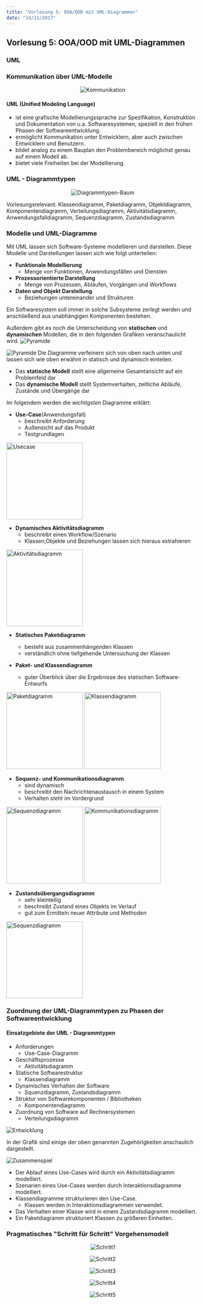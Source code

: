 ```yaml
---
title: "Vorlesung 5: OOA/OOD mit UML-Diagrammen"
date: "14/11/2017"
---
```


## Vorlesung 5: OOA/OOD mit UML-Diagrammen

### UML

### Kommunikation über UML-Modelle
<center>

![Kommunikation](./images/umldiagramme/kommunikationsdiagramm.png)

</center>

#### UML (Unified Modeling Language)
* ist eine grafische Modellierungssprache zur Spezifikation, Konstruktion und Dokumentation von u.a. Softwaresystemen, speziell in den frühen Phasen der Softwareentwicklung.
* ermöglicht Kommunikation unter Entwicklern, aber auch zwischen Entwicklern und Benutzern.
* bildet analog zu einem Bauplan den Problembereich möglichst genau auf einem Modell ab.
* bietet viele Freiheiten bei der Modellierung.

### UML - Diagrammtypen
<center>

![Diagrammtypen-Baum](./images/umldiagramme/diagrammtypen.png)

</center>
Vorlesungsrelevant: Klassendiagramm, Paketdiagramm, Objektdiagramm, Komponentendiagramm, Verteilungsdiagramm, Aktivitätsdiagramm, Anwendungsfalldiagramm, Sequenzdiagramm, Zustandsdiagramm

### Modelle und UML-Diagramme
Mit UML lassen sich Software-Systeme modellieren und darstellen. Diese Modelle und Darstellungen lassen sich wie folgt unterteilen:
* __Funktionale Modellierung__
	* Menge von Funktionen, Anwendungsfällen und Diensten
* __Prozessorientierte Darstellung__
	* Menge von Prozessen, Abläufen, Vorgängen und Workflows
* __Daten und Objekt Darstellung__
	* Beziehungen untereinander und Strukturen

Ein Softwaresystem soll immer in solche Subsysteme zerlegt werden und anschließend aus unabhängigen Komponenten bestehen.

Außerdem gibt es noch die Unterscheidung von __statischen__ und __dynamischen__ Modellen, die in den folgenden Grafiken veranschaulicht wird.
![Pyramide](images/Pyramide.png)

![Pyramide](images/Pyramide2.PNG)
Die Diagramme verfeinern sich von oben nach unten und lassen sich wie oben erwähnt in statisch und dynamisch einteilen.
* Das __statische Modell__ stellt eine allgemeine Gesamtansicht auf ein Problemfeld dar
* Das __dynamische Modell__ stellt Systemverhalten, zeitliche Abläufe, Zustände und Übergänge dar

Im folgendem werden die _wichtigsten_ Diagramme erklärt:
* __Use-Case__(Anwendungsfall)
	* beschreibt Anforderung
	* Außensicht auf das Produkt
	* Testgrundlagen
<img src="images/Usecase.png" alt="Usecase" width="200"/>

* __Dynamisches Aktivitätsdiagramm__
	* beschreibt einen Workflow/Szenario
	* Klassen,Objekte und Beziehungen lassen sich hieraus extrahieren
<img src="images/Aktivitätsdiagramm.png" alt="Aktivitätsdiagramm" width="200"/>

* __Statisches Paketdiagramm__
	* besteht aus zusammenhängenden Klassen
	* verständlich ohne tiefgehende Untersuchung der Klassen

* __Paket- und Klassendiagramm__
	* guter Überblick über die Ergebnisse des statischen Software-Entwurfs
<img src="images/Packetdiagramm.PNG" alt="Paketdiagramm" width="200"/>
<img src="images/Klassendiagramm.png" alt="Klassendiagramm" width="200"/>

* __Sequenz- und Kommunikationsdiagramm__
	* sind dynamisch
	* beschreibt den Nachrichtenaustausch in einem System
	* Verhalten steht im Vordergrund
<img src="images/Squenzdiagramm.png" alt="Sequenzdiagramm" width="200">
<img src="images/Kommunikationsdiagramm.png" alt="Kommunikationsdiagramm" width="200"/>

* __Zustandsübergangsdiagramm__
	* sehr kleinteilig
	* beschreibt Zustand eines Objekts im Verlauf
	* gut zum Ermitteln neuer Attribute und Methoden
<img src="images/Zustandsdiagramm.png" alt="Sequenzdiagramm" width="200"/>


### Zuordnung der UML-Diagrammtypen zu Phasen der Softwareentwicklung

#### Einsatzgebiete der UML - Diagrammtypen
* Anforderungen
    * Use-Case-Diagramm
* Geschäftsprozesse
    * Aktivitätsdiagramm
* Statische Softwarestruktur
    * Klassendiagramm
* Dynamisches Verhalten der Software
    * Squenzdiagramm, Zustandsdiagramm
* Struktur von Softwarekomponenten / Bibliotheken
    * Komponentendiagramm
* Zuordnung von Software auf Rechnersystemen
    * Verteilungsdiagramm

![Entwicklung](./images/umldiagramme/diagrammeentwicklung.PNG)

In der Grafik sind einige der oben genannten Zugehörigkeiten anschaulich dargestellt.

![Zusammenspiel](./images/umldiagramme/zusammenspiel.png)

* Der Ablauf eines Use-Cases wird durch ein Aktivitätsdiagramm modelliert.
* Szenarien eines Use-Cases werden durch Interaktionsdiagramme modelliert.
* Klassendiagramme strukturieren den Use-Case.
    * Klassen werden in Interaktionsdiagrammen verwendet.
* Das Verhalten einer Klasse wird in einem Zustandsdiagramm modelliert.
* Ein Paketdiagramm strukturiert Klassen zu größeren Einheiten.

### Pragmatisches "Schritt für Schritt" Vorgehensmodell

<center>

![Schritt1](./images/umldiagramme/bild1.PNG)

![Schritt2](./images/umldiagramme/bild2.PNG)

![Schritt3](./images/umldiagramme/bild3.PNG)

![Schritt4](./images/umldiagramme/bild4.PNG)

![Schritt5](./images/umldiagramme/bild5.PNG)

</center>
